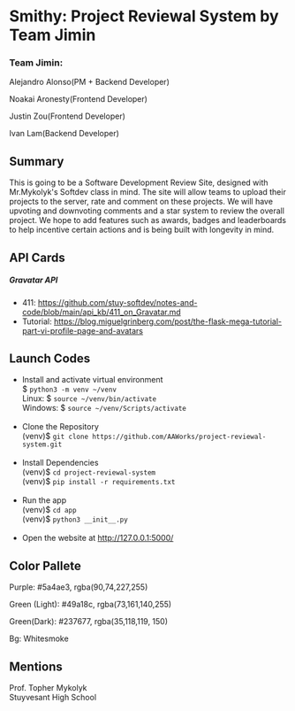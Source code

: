 # Smithy: Project Reviewal System by Team Jimin
### Team Jimin: 
Alejandro Alonso(PM + Backend Developer)

Noakai Aronesty(Frontend Developer)

Justin Zou(Frontend Developer)

Ivan Lam(Backend Developer)


## Summary
This is going to be a Software Development Review Site, designed with Mr.Mykolyk's Softdev class in mind. The site will allow teams to upload their projects to the server, rate and comment on these projects. We will have upvoting and downvoting comments and a star system to review the overall project. We hope to add features such as awards, badges and leaderboards to help incentive certain actions and is being built with longevity in mind.

## API Cards
##### Gravatar API
- 411: https://github.com/stuy-softdev/notes-and-code/blob/main/api_kb/411_on_Gravatar.md
- Tutorial: https://blog.miguelgrinberg.com/post/the-flask-mega-tutorial-part-vi-profile-page-and-avatars

## Launch Codes
- Install and activate virtual environment <br>
$ ```python3 -m venv ~/venv``` <br>
Linux: $ ```source ~/venv/bin/activate``` <br>
Windows: $ ```source ~/venv/Scripts/activate``` <br><br>
- Clone the Repository <br>
(venv)$ ```git clone https://github.com/AAWorks/project-reviewal-system.git ``` <br><br>
- Install Dependencies <br>
(venv)$ ```cd project-reviewal-system ``` <br>
(venv)$ ```pip install -r requirements.txt``` <br><br> 
- Run the app <br>
(venv)$ ```cd app``` <br>
(venv)$ ```python3 __init__.py``` <br><br>
- Open the website at http://127.0.0.1:5000/

## Color Pallete
Purple:
#5a4ae3, 
rgba(90,74,227,255)

Green (Light):
#49a18c, 
rgba(73,161,140,255)

Green(Dark):
#237677, 
rgba(35,118,119, 150)

Bg:
Whitesmoke

## Mentions
Prof. Topher Mykolyk<br>
Stuyvesant High School
